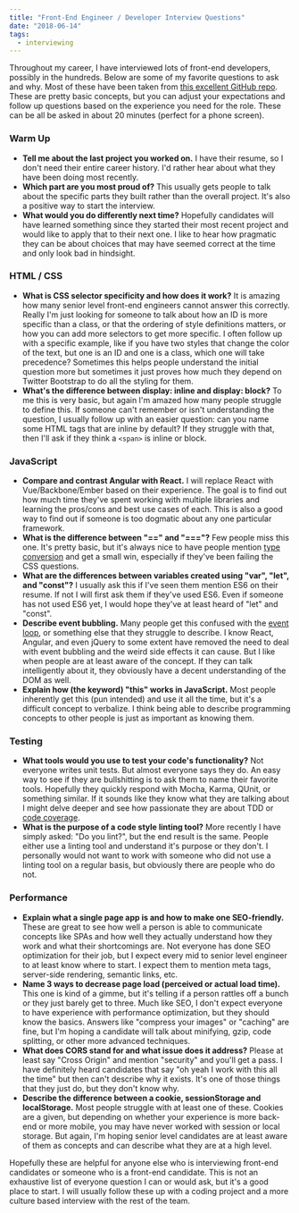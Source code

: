 ```yaml
---
title: "Front-End Engineer / Developer Interview Questions"
date: "2018-06-14"
tags:
  - interviewing
---
```


Throughout my career, I have interviewed lots of front-end developers, possibly in the hundreds. Below are some of my favorite questions to ask and why. Most of these have been taken from [this excellent GitHub repo](https://github.com/h5bp/Front-end-Developer-Interview-Questions). These are pretty basic concepts, but you can adjust your expectations and follow up questions based on the experience you need for the role. These can be all be asked in about 20 minutes (perfect for a phone screen).

### Warm Up

- **Tell me about the last project you worked on.** I have their resume, so I don't need their entire career history. I'd rather hear about what they have been doing most recently.
- **Which part are you most proud of?** This usually gets people to talk about the specific parts they built rather than the overall project. It's also a positive way to start the interview.
- **What would you do differently next time?** Hopefully candidates will have learned something since they started their most recent project and would like to apply that to their next one. I like to hear how pragmatic they can be about choices that may have seemed correct at the time and only look bad in hindsight.

### HTML / CSS

- **What is CSS selector specificity and how does it work?** It is amazing how many senior level front-end engineers cannot answer this correctly. Really I'm just looking for someone to talk about how an ID is more specific than a class, or that the ordering of style definitions matters, or how you can add more selectors to get more specific. I often follow up with a specific example, like if you have two styles that change the color of the text, but one is an ID and one is a class, which one will take precedence? Sometimes this helps people understand the initial question more but sometimes it just proves how much they depend on Twitter Bootstrap to do all the styling for them.
- **What's the difference between display: inline and display: block?** To me this is very basic, but again I'm amazed how many people struggle to define this. If someone can't remember or isn't understanding the question, I usually follow up with an easier question: can you name some HTML tags that are inline by default? If they struggle with that, then I'll ask if they think a `<span>` is inline or block.

### JavaScript

- **Compare and contrast Angular with React.** I will replace React with Vue/Backbone/Ember based on their experience. The goal is to find out how much time they've spent working with multiple libraries and learning the pros/cons and best use cases of each. This is also a good way to find out if someone is too dogmatic about any one particular framework.
- **What is the difference between "==" and "==="?** Few people miss this one. It's pretty basic, but it's always nice to have people mention [type conversion](https://developer.mozilla.org/en-US/docs/Web/JavaScript/Equality_comparisons_and_sameness) and get a small win, especially if they've been failing the CSS questions.
- **What are the differences between variables created using "var", "let", and "const"?** I usually ask this if I've seen them mention ES6 on their resume. If not I will first ask them if they've used ES6. Even if someone has not used ES6 yet, I would hope they've at least heard of "let" and "const".
- **Describe event bubbling.** Many people get this confused with the [event loop](https://developer.mozilla.org/en-US/docs/Web/JavaScript/EventLoop), or something else that they struggle to describe. I know React, Angular, and even jQuery to some extent have removed the need to deal with event bubbling and the weird side effects it can cause. But I like when people are at least aware of the concept. If they can talk intelligently about it, they obviously have a decent understanding of the DOM as well.
- **Explain how (the keyword) "this" works in JavaScript.** Most people inherently get this (pun intended) and use it all the time, but it's a difficult concept to verbalize. I think being able to describe programming concepts to other people is just as important as knowing them.

### Testing

- **What tools would you use to test your code's functionality?** Not everyone writes unit tests. But almost everyone says they do. An easy way to see if they are bullshitting is to ask them to name their favorite tools. Hopefully they quickly respond with Mocha, Karma, QUnit, or something similar. If it sounds like they know what they are talking about I might delve deeper and see how passionate they are about TDD or [code coverage](https://confluence.atlassian.com/clover/about-code-coverage-71599496.html).
- **What is the purpose of a code style linting tool?** More recently I have simply asked: "Do you lint?", but the end result is the same. People either use a linting tool and understand it's purpose or they don't. I personally would not want to work with someone who did not use a linting tool on a regular basis, but obviously there are people who do not.

### Performance

- **Explain what a single page app is and how to make one SEO-friendly.** These are great to see how well a person is able to communicate concepts like SPAs and how well they actually understand how they work and what their shortcomings are. Not everyone has done SEO optimization for their job, but I expect every mid to senior level engineer to at least know where to start. I expect them to mention meta tags, server-side rendering, semantic links, etc.
- **Name 3 ways to decrease page load (perceived or actual load time).** This one is kind of a gimme, but it's telling if a person rattles off a bunch or they just barely get to three. Much like SEO, I don't expect everyone to have experience with performance optimization, but they should know the basics. Answers like "compress your images" or "caching" are fine, but I'm hoping a candidate will talk about minifying, gzip, code splitting, or other more advanced techniques.
- **What does CORS stand for and what issue does it address?** Please at least say "Cross Origin" and mention "security" and you'll get a pass. I have definitely heard candidates that say "oh yeah I work with this all the time" but then can't describe why it exists. It's one of those things that they just do, but they don't know why.
- **Describe the difference between a cookie, sessionStorage and localStorage.** Most people struggle with at least one of these. Cookies are a given, but depending on whether your experience is more back-end or more mobile, you may have never worked with session or local storage. But again, I'm hoping senior level candidates are at least aware of them as concepts and can describe what they are at a high level.

Hopefully these are helpful for anyone else who is interviewing front-end candidates or someone who is a front-end candidate. This is not an exhaustive list of everyone question I can or would ask, but it's a good place to start. I will usually follow these up with a coding project and a more culture based interview with the rest of the team.
